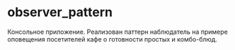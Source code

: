 # observer_pattern
Консольное приложение. Реализован паттерн наблюдатель на примере оповещения посетителей кафе о готовности простых и комбо-блюд.

